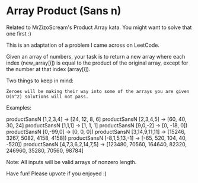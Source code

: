 # Array Product (Sans n)

Related to MrZizoScream's Product Array kata. You might want to solve that one first :)

This is an adaptation of a problem I came across on LeetCode.

Given an array of numbers, your task is to return a new array where each index (new_array[i]) is equal to the product of the original array, except for the number at that index (array[i]).

Two things to keep in mind:

    Zeroes will be making their way into some of the arrays you are given
    O(n^2) solutions will not pass.

Examples:

productSansN [1,2,3,4] -> [24, 12, 8, 6]
productSansN [2,3,4,5] -> [60, 40, 30, 24]
productSansN [1,1,1] -> [1, 1, 1]
productSansN [9,0,-2] -> [0, -18, 0])
productSansN [0,-99,0] -> [0, 0, 0])
productSansN [3,14,9,11,11] -> [15246, 3267, 5082, 4158, 4158])
productSansN [-8,1,5,13,-1] -> [-65, 520, 104, 40, -520])
productSansN [4,7,3,6,2,14,7,5] -> [123480, 70560, 164640, 82320, 246960, 35280, 70560, 98784]

Note: All inputs will be valid arrays of nonzero length.

Have fun! Please upvote if you enjoyed :)
